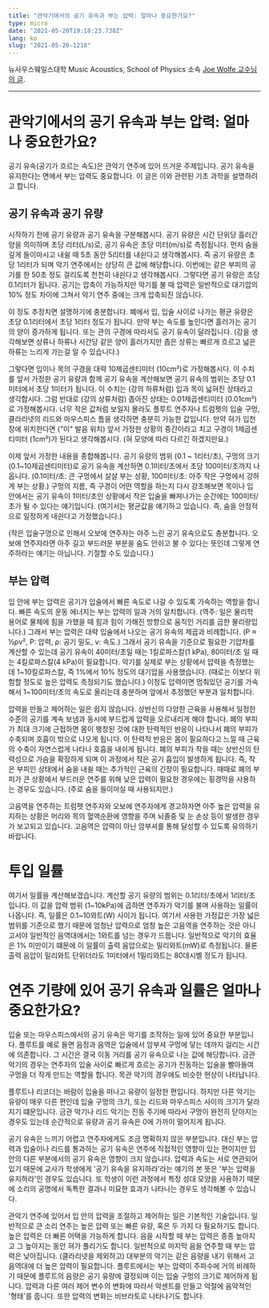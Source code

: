 ```yaml
---
title: "관악기에서의 공기 유속과 부는 압력: 얼마나 중요한가요?"
type: micro
date: "2021-05-20T19:18:23.738Z"
lang: ko
slug: "2021-05-20-1218"
---
```


뉴사우스웨일스대학 Music Acoustics, School of Physics 소속 [Joe Wolfe 교수님의 글](http://newt.phys.unsw.edu.au/jw/air-speed.html).

---

# 관악기에서의 공기 유속과 부는 압력: 얼마나 중요한가요?

공기 유속(공기가 흐르는 속도)은 관악기 연주에 있어 뜨거운 주제입니다. 공기 유속을 유지한다는 면에서 부는 압력도 중요합니다. 이 글은 이와 관련된 기초 과학을 설명하려고 합니다.

## 공기 유속과 공기 유량

시작하기 전에 공기 유량과 공기 유속을 구분해봅시다. 공기 유량은 시간 단위당 흘러간 양을 의미하며 초당 리터(L/s)로, 공기 유속은 초당 미터(m/s)로 측정됩니다. 먼저 숨을 깊게 들이마시고 내쉴 때 5초 동안 5리터를 내쉰다고 생각해봅시다. 즉 공기 유량은 초당 1리터가 되며 악기 연주에서는 상당히 큰 값에 해당합니다. 이번에는 같은 부피의 공기를 한 50초 정도 걸리도록 천천히 내쉰다고 생각해봅시다. 그렇다면 공기 유량은 초당 0.1리터가 됩니다. 공기는 압축이 가능하지만 악기를 불 때 압력은 일반적으로 대기압의 10% 정도 차이에 그쳐서 악기 연주 중에는 크게 압축되진 않습니다.

이 정도 추정치면 설명하기에 충분합니다. 폐에서 입, 입술 사이로 나가는 평균 유량은 초당 0.1리터에서 초당 1리터 정도가 됩니다. 만약 부는 속도를 높인다면 흘러가는 공기의 양이 증가하게 됩니다. 또는 관의 구경에 따라서도 공기 유속이 달라집니다. (강을 생각해보면 상류나 하류나 시간당 같은 양이 흘러가지만 좁은 상류는 빠르게 흐르고 넓은 하류는 느리게 가는걸 알 수 있습니다.)

그렇다면 입이나 목의 구경을 대략 10제곱센티미터 (10cm²)로 가정해봅시다. 이 수치를 앞서 가정한 공기 유량과 함께 공기 유속을 계산해보면 공기 유속의 범위는 초당 0.1미터에서 초당 1미터가 됩니다. 이 수치는 (강의 하류처럼) 입과 목이 넓혀진 상태라고 생각합시다. 그럼 반대로 (강의 상류처럼) 좁아진 상태는 0.01제곱센티미터 (0.01cm²)로 가정해봅시다. 너무 작은 값처럼 보일지 몰라도 플루트 연주자나 트럼펫의 입술 구멍, 클라리넷의 리드와 마우스피스 틈을 생각하면 충분히 가능한 값입니다. 만약 혀가 입천장에 위치한다면 ("이" 발음 위치) 앞서 가정한 상황의 중간이라고 치고 구경이 1제곱센티미터 (1cm²)가 된다고 생각해봅시다. (혀 모양에 따라 다르긴 하겠지만요.)

이제 앞서 가정한 내용을 종합해봅니다. 공기 유량의 범위 (0.1 ~ 1리터/초), 구멍의 크기(0.1~10제곱센티미터)로 공기 유속을 계산하면 0.1미터/초에서 초당 100미터/초까지 나옵니다. (0.1미터/초: 큰 구멍에서 살살 부는 상황, 100미터/초: 아주 작은 구멍에서 강하게 부는 상황.) 구멍의 지름, 즉 구경이 어떤 역할을 하는지 다시 강조해보면 목이나 입 안에서는 공기 유속이 1미터/초인 상황에서 작은 입술을 빠져나가는 순간에는 100미터/초가 될 수 있다는 얘기입니다. (여기서는 평균값을 얘기하고 있습니다. 즉, 숨을 안정적으로 일정하게 내쉰다고 가정했습니다.)

(작은 입술구멍으로 인해서 오보에 연주자는 아주 느린 공기 유속으로도 충분합니다. 오보에 연주자라면 아주 길고 부드러운 부분을 숨도 안쉬고 불 수 있다는 뜻인데 그렇게 연주하라는 얘기는 아닙니다. 기절할 수도 있습니다.)

## 부는 압력

입 안에 부는 압력은 공기가 입술에서 빠른 속도로 나갈 수 있도록 가속하는 역할을 합니다. 빠른 속도의 운동 에너지는 부는 압력의 일과 거의 일치합니다. (역주: 일은 물리학 용어로 물체에 힘을 가했을 때 힘과 힘이 가해진 방향으로 움직인 거리를 곱한 물리량입니다.) 그래서 부는 압력은 대략 입술에서 나오는 공기 유속의 제곱과 비례합니다. (P ≈ ½ρv², P: 압력, ρ: 공기 밀도, v: 속도.) 그래서 공기 유속을 기준으로 필요한 기압차를 계산할 수 있는데 공기 유속이 40미터/초일 때는 1킬로파스칼(1 kPa), 80미터/초 일 때는 4킬로파스칼(4 kPa)이 필요합니다. 악기를 실제로 부는 상황에서 압력을 측정했는데 1~10킬로파스칼, 즉 1%에서 10% 정도의 대기압을 사용했습니다. (때로는 이보다 위험할 정도로 높은 압력도 측정되기도 했습니다.) 이정도 압력이면 멈춰있던 공기를 가속해서 1~100미터/초의 속도로 올리는데 충분하며 앞에서 추정했던 부분과 일치합니다.

압력을 만들고 제어하는 일은 쉽지 않습니다. 상반신의 다양한 근육을 사용해서 일정한 수준의 공기를 계속 보냄과 동시에  부드럽게 압력을 오르내리게 해야 합니다. 폐의 부피가 최대 크기에 근접하면 몸이 팽창된 것에 대한 탄력적인 반응이 나타나서 폐의 부피가 수축되며 호흡이 밖으로 나오게 됩니다. 이 탄력적 반응은 몸이 필요하다고 느낄 때 근육의 수축이 자연스럽게 나타나 호흡을 내쉬게 됩니다. 폐의 부피가 작을 때는 상반신의 탄력성으로 가슴을 확장하게 되며 이 과정에서 작은 공기 흡입이 발생하게 됩니다. 즉, 작은 부피인 상태에서 숨을 내쉴 때는 추가적인 근육의 긴장이 필요합니다. 때때로 폐의 부피가 큰 상황에서 부드러운 연주를 위해 낮은 압력이 필요한 경우에는 횡경막을 사용하는 경우도 있습니다. (주로 숨을 들이마실 때 사용되지만.)

고음역을 연주하는 트럼펫 연주자와 오보에 연주자에게 경고하자면 아주 높은 압력을 유지하는 상황은 머리와 목의 혈액순환에 영향을 주며 뇌졸중 및 눈 손상 등이 발생한 경우가 보고되고 있습니다. 고음역은 압력이 아닌 암부셔를 통해 달성할 수 있도록 유의하기 바랍니다.

# 투입 일률

여기서 일률을 계산해보겠습니다. 계산할 공기 유량의 범위는 0.1리터/초에서 1리터/초입니다. 이 값을 압력 범위 (1~10kPa)에 곱하면 연주자가 악기를 불며 사용하는 일률이 나옵니다. 즉, 일률은 0.1~10와트(W) 사이가 됩니다. 여기서 사용한 가정값은 가장 넓은 범위를 기준으로 했기 때문에 엄청난 압력으로 엄청 높은 고음역을 연주하는 것은 아니고서야 일반적인 음역대에서는 1와트를 넘는 경우가 드뭅니다. 일반적으로 악기의 효율은 1% 미만이기 떄문에 이 일률이 출력 음압으로는 밀리와트(mW)로 측정됩니다. 물론 출력 음압이 밀리와트 단위더라도 1미터에서 1밀리와트는 80데시벨 정도가 됩니다.

# 연주 기량에 있어 공기 유속과 일률은 얼마나 중요한가요?

입술 또는 마우스피스에서의 공기 유속은 악기를 조작하는 일에 있어 중요한 부분입니다. 플루트를 예로 들면 음정과 음역은 입술에서 암부셔 구멍에 닿는 데까지 걸리는 시간에 의존합니다. 그 시간은 결국 이동 거리를 공기 유속으로 나눈 값에 해당합니다. 금관악기의 경우는 연주자의 입술 사이로 빠르게 흐르는 공기가 진동하는 입술을 빨아들여 구멍을 더 작게 만드는 역할을 합니다. 목관 악기의 경우에도 비슷한 현상이 나타납니다.

플루트나 리코더는 바람이 입술을 떠나고 유량이 일정한 편입니다. 하지만 다른 악기는 유량이 매우 다른 편인데 입술 구멍의 크기, 또는 리드와 마우스피스 사이의 크기가 달라지기 떄문입니다. 금관 악기나 리드 악기는 진동 주기에 따라서 구멍이 완전히 닫아지는 경우도 있는데 순간적으로 유량과 공기 유속은 0에 가까이 떨어지게 됩니다.

공기 유속은 느끼기 어렵고 연주자에게도 조금 명확하지 않은 부분입니다. 대신 부는 압력과 입술이나 리드를 통과하는 공기 유속은 연주에 직접적인 영향이 있는 편이지만 입 안의 다른 부분에서의 공기 유속은 영향이 크지 않습니다. 압력과 속도는 서로 연관되어 있기 때문에 교사가 학생에게 '공기 유속을 유지하라'라는 얘기의 본 뜻은 '부는 압력을 유지하라'인 경우도 있습니다. 또 학생이 이런 과정에서 특정 성대 모양을 사용하기 때문에 소리의 공명에서 독특한 결과나 미묘한 효과가 나타나는 경우도 생각해볼 수 있습니다.

관악기 연주에 있어서 입 안의 압력을 조절하고 제어하는 일은 기본적인 기술입니다. 일반적으로 큰 소리 연주는 높은 압력 또는 빠른 유량, 혹은 두 가지 다 필요하기도 합니다. 높은 압력은 더 빠른 어택을 가능하게 합니다. 음을 시작할 때 부는 압력은 종종 높아지고 그 높아지는 동안 혀가 풀리기도 합니다. 일반적으로 마지막 음을 연주할 때 부는 압력은 낮아집니다. (클라리넷을 제외하고) 대부분의 악기는 같은 음량을 내기 위해서 고음역대에 더 높은 압력이 필요합니다. 플루트에서는 부는 압력이 주파수에 거의 비례하기 때문에 플루트의 음량은 공기 유량에 결정되며 이는 입술 구멍의 크기로 제어하게 됩니다. 압력과 다른 여러 제어 변수의 변화에 따라서 악센트를 만들고 악절에 음악적인 '형태'를 줍니다. 또한 압력의 변화는 비브라토로 나타나기도 합니다.
